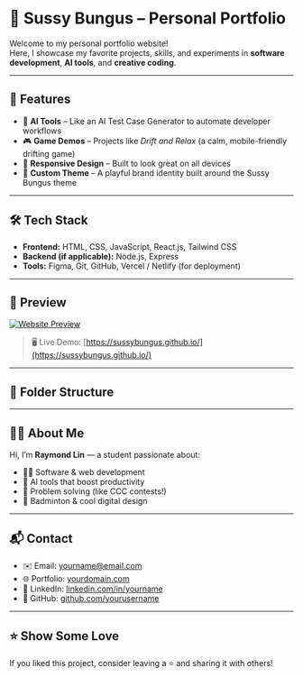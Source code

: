 # 🎯 Sussy Bungus – Personal Portfolio

Welcome to my personal portfolio website!  
Here, I showcase my favorite projects, skills, and experiments in **software development**, **AI tools**, and **creative coding**.

---

## 🚀 Features

- 🧠 **AI Tools** – Like an AI Test Case Generator to automate developer workflows
- 🎮 **Game Demos** – Projects like *Drift and Relax* (a calm, mobile-friendly drifting game)
- 📱 **Responsive Design** – Built to look great on all devices
- 🎨 **Custom Theme** – A playful brand identity built around the Sussy Bungus theme

---

## 🛠 Tech Stack

- **Frontend:** HTML, CSS, JavaScript, React.js, Tailwind CSS  
- **Backend (if applicable):** Node.js, Express  
- **Tools:** Figma, Git, GitHub, Vercel / Netlify (for deployment)

---

## 📸 Preview

[![Website Preview](https://ibb.co/Rp6GZ1PP)](https://ibb.co/Rp6GZ1PP)

> 🖥 Live Demo: [https://sussybungus.github.io/](https://sussybungus.github.io/)

---

## 📁 Folder Structure


---

## 🧑‍💻 About Me

Hi, I’m **Raymond Lin** — a student passionate about:
- 👨‍💻 Software & web development
- 🤖 AI tools that boost productivity
- 🧠 Problem solving (like CCC contests!)
- 🏸 Badminton & cool digital design

---

## 📬 Contact

- ✉️ Email: yourname@email.com  
- 🌐 Portfolio: [yourdomain.com](https://yourdomain.com)  
- 💼 LinkedIn: [linkedin.com/in/yourname](https://linkedin.com/in/yourname)  
- 🐙 GitHub: [github.com/yourusername](https://github.com/yourusername)

---

## ⭐️ Show Some Love

If you liked this project, consider leaving a ⭐️ and sharing it with others!


